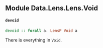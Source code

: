 ## Module Data.Lens.Lens.Void

#### `devoid`

``` purescript
devoid :: forall a. LensP Void a
```

There is everything in `Void`.


